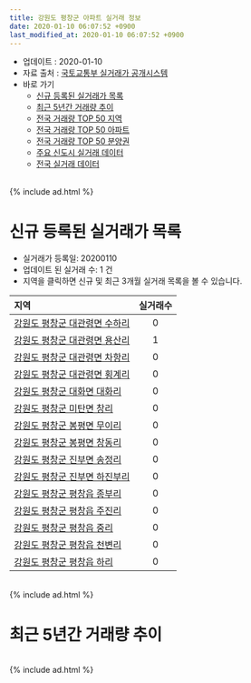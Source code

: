 ```yaml
---
title: 강원도 평창군 아파트 실거래 정보
date: 2020-01-10 06:07:52 +0900
last_modified_at: 2020-01-10 06:07:52 +0900
---
```


* 업데이트 : 2020-01-10
* 자료 출처 : [국토교통부 실거래가 공개시스템](http://rt.molit.go.kr)
* 바로 가기
    * [신규 등록된 실거래가 목록](#신규-등록된-실거래가-목록)
    * [최근 5년간 거래량 추이](#최근-5년간-거래량-추이)
    * [전국 거래량 TOP 50 지역](https://inasie.github.io/apt-trade-info/최근-3개월-전국에서-가장-거래가-많이-발생한-지역)
    * [전국 거래량 TOP 50 아파트](https://inasie.github.io/apt-trade-info/최근-3개월-전국에서-가장-거래가-많이-발생한-아파트)
    * [전국 거래량 TOP 50 분양권](https://inasie.github.io/apt-trade-info/최근-3개월-전국에서-가장-거래가-많이-발생한-분양권)
    * [주요 신도시 실거래 데이터](https://inasie.github.io/apt-trade-info/주요-신도시)
    * [전국 실거래 데이터](https://inasie.github.io/apt-trade-info/전국)

<br>
{% include ad.html %}
<br>

# 신규 등록된 실거래가 목록
* 실거래가 등록일: 20200110
* 업데이트 된 실거래 수: 1 건
* 지역을 클릭하면 신규 및 최근 3개월 실거래 목록을 볼 수 있습니다.


|지역|실거래수|
|:---|:---:|
|[강원도 평창군 대관령면 수하리](https://inasie.github.io/apt-trade-info/강원도-평창군-대관령면-수하리)|0|
|[강원도 평창군 대관령면 용산리](https://inasie.github.io/apt-trade-info/강원도-평창군-대관령면-용산리)|1|
|[강원도 평창군 대관령면 차항리](https://inasie.github.io/apt-trade-info/강원도-평창군-대관령면-차항리)|0|
|[강원도 평창군 대관령면 횡계리](https://inasie.github.io/apt-trade-info/강원도-평창군-대관령면-횡계리)|0|
|[강원도 평창군 대화면 대화리](https://inasie.github.io/apt-trade-info/강원도-평창군-대화면-대화리)|0|
|[강원도 평창군 미탄면 창리](https://inasie.github.io/apt-trade-info/강원도-평창군-미탄면-창리)|0|
|[강원도 평창군 봉평면 무이리](https://inasie.github.io/apt-trade-info/강원도-평창군-봉평면-무이리)|0|
|[강원도 평창군 봉평면 창동리](https://inasie.github.io/apt-trade-info/강원도-평창군-봉평면-창동리)|0|
|[강원도 평창군 진부면 송정리](https://inasie.github.io/apt-trade-info/강원도-평창군-진부면-송정리)|0|
|[강원도 평창군 진부면 하진부리](https://inasie.github.io/apt-trade-info/강원도-평창군-진부면-하진부리)|0|
|[강원도 평창군 평창읍 종부리](https://inasie.github.io/apt-trade-info/강원도-평창군-평창읍-종부리)|0|
|[강원도 평창군 평창읍 주진리](https://inasie.github.io/apt-trade-info/강원도-평창군-평창읍-주진리)|0|
|[강원도 평창군 평창읍 중리](https://inasie.github.io/apt-trade-info/강원도-평창군-평창읍-중리)|0|
|[강원도 평창군 평창읍 천변리](https://inasie.github.io/apt-trade-info/강원도-평창군-평창읍-천변리)|0|
|[강원도 평창군 평창읍 하리](https://inasie.github.io/apt-trade-info/강원도-평창군-평창읍-하리)|0|


<br>
{% include ad.html %}
<br>

# 최근 5년간 거래량 추이


<div style="width:100%;">
    <canvas id="deal_progress" height="200"></canvas>
</div>

<script>
new Chart(document.getElementById("deal_progress"), {
    type: 'line',
    data: {
        labels: ['201501','201502','201503','201504','201505','201506','201507','201508','201509','201510','201511','201512','201601','201602','201603','201604','201605','201606','201607','201608','201609','201610','201611','201612','201701','201702','201703','201704','201705','201706','201707','201708','201709','201710','201711','201712','201801','201802','201803','201804','201805','201806','201807','201808','201809','201810','201811','201812','201901','201902','201903','201904','201905','201906','201907','201908','201909','201910','201911','201912','202001'],
        datasets: [{
            label: '매매',
            pointRadius: 1,
            data: [35, 37, 43, 41, 32, 36, 42, 40, 38, 38, 46, 31, 30, 20, 39, 53, 57, 79, 37, 48, 34, 40, 38, 19, 23, 44, 51, 50, 40, 40, 30, 36, 38, 27, 34, 25, 23, 16, 36, 39, 32, 42, 57, 102, 58, 50, 36, 21, 25, 18, 31, 28, 36, 21, 30, 40, 45, 48, 28, 13, 3],
            borderColor: "rgba(255, 201, 14, 1)",
            backgroundColor: "rgba(255, 201, 14, 0.5)",
            fill: false,
            lineTension: 0
        },{
            label: '전월세',
            pointRadius: 1,
            data: [8, 20, 12, 18, 15, 16, 10, 11, 15, 13, 12, 12, 11, 15, 14, 16, 19, 6, 6, 5, 8, 8, 7, 8, 9, 4, 9, 8, 3, 10, 5, 4, 7, 9, 5, 3, 2, 8, 17, 11, 12, 8, 8, 11, 4, 8, 3, 7, 4, 7, 11, 13, 16, 14, 5, 2, 8, 9, 10, 4, 0],
            borderColor: "rgba(0, 141, 185, 1)",
            backgroundColor: "rgba(0, 141, 185, 0.5)",
            fill: false,
            lineTension: 0
        }
        ]
    },
    options: {
        responsive: true,
        title: {
            display: false
        },
        tooltips: {
            mode: 'index',
            intersect: false
        },
        hover: {
            mode: 'nearest',
            intersect: true
        },
        scales: {
            xAxes: [{
                display: true,
                scaleLabel: {
                    display: true,
                    labelString: '년/월'
                }
            }],
            yAxes: [{
                display: true,
                ticks: {
                    suggestedMin: 0,
                },
                scaleLabel: {
                    display: true,
                    labelString: '실거래 수'
                }
            }]
        }
    }
});

</script>


<br>
{% include ad.html %}
<br>

